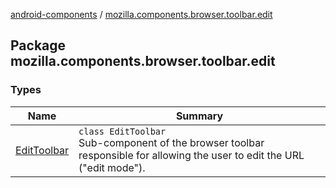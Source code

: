 [android-components](../index.md) / [mozilla.components.browser.toolbar.edit](./index.md)

## Package mozilla.components.browser.toolbar.edit

### Types

| Name | Summary |
|---|---|
| [EditToolbar](-edit-toolbar/index.md) | `class EditToolbar`<br>Sub-component of the browser toolbar responsible for allowing the user to edit the URL ("edit mode"). |

